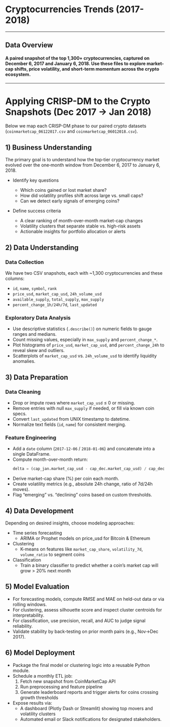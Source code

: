 # Cryptocurrencies Trends (2017-2018)
---
## Data Overview
  #### A paired snapshot of the top 1,300+ cryptocurrencies, captured on December 6, 2017 and January 6, 2018. Use these files to explore market-cap shifts, price volatility, and short-term momentum across the crypto ecosystem.
---

# Applying CRISP-DM to the Crypto Snapshots (Dec 2017 → Jan 2018)

Below we map each CRISP-DM phase to our paired crypto datasets (`coinmarketcap_06122017.csv` and `coinmarketcap_06012018.csv`).

## 1) Business Understanding

The primary goal is to understand how the top‐tier cryptocurrency market evolved over the one‐month window from December 6, 2017 to January 6, 2018.  

- Identify key questions  
  - Which coins gained or lost market share?  
  - How did volatility profiles shift across large vs. small caps?  
  - Can we detect early signals of emerging coins?  

- Define success criteria  
  - A clear ranking of month-over-month market-cap changes  
  - Volatility clusters that separate stable vs. high-risk assets  
  - Actionable insights for portfolio allocation or alerts  

## 2) Data Understanding

### Data Collection

We have two CSV snapshots, each with ~1,300 cryptocurrencies and these columns:  
- `id`, `name`, `symbol`, `rank`  
- `price_usd`, `market_cap_usd`, `24h_volume_usd`  
- `available_supply`, `total_supply`, `max_supply`  
- `percent_change_1h/24h/7d`, `last_updated`  

### Exploratory Data Analysis

- Use descriptive statistics (`.describe()`) on numeric fields to gauge ranges and medians.  
- Count missing values, especially in `max_supply` and `percent_change_*`.  
- Plot histograms of `price_usd`, `market_cap_usd`, and `percent_change_24h` to reveal skew and outliers.  
- Scatterplots of `market_cap_usd` vs. `24h_volume_usd` to identify liquidity anomalies.  

## 3) Data Preparation

### Data Cleaning

- Drop or impute rows where `market_cap_usd` ≤ 0 or missing.  
- Remove entries with null `max_supply` if needed, or fill via known coin specs.  
- Convert `last_updated` from UNIX timestamp to datetime.  
- Normalize text fields (`id`, `name`) for consistent merging.  

### Feature Engineering

- Add a `date` column (`2017-12-06` / `2018-01-06`) and concatenate into a single DataFrame.  
- Compute month-over-month return:  
  ```python
  delta = (cap_jan.market_cap_usd - cap_dec.market_cap_usd) / cap_dec.market_cap_usd
  ```
- Derive market-cap share (%) per coin each month.  
- Create volatility metrics (e.g., absolute 24h change, ratio of 7d/24h moves).  
- Flag “emerging” vs. “declining” coins based on custom thresholds.  

## 4) Data Development

Depending on desired insights, choose modeling approaches:

- Time series forecasting  
  - ARIMA or Prophet models on price_usd for Bitcoin & Ethereum  
- Clustering  
  - K-means on features like `market_cap_share`, `volatility_7d`, `volume_ratio` to segment coins  
- Classification  
  - Train a binary classifier to predict whether a coin’s market cap will grow > 20% next month  

## 5) Model Evaluation

- For forecasting models, compute RMSE and MAE on held-out data or via rolling windows.  
- For clustering, assess silhouette score and inspect cluster centroids for interpretability.  
- For classification, use precision, recall, and AUC to judge signal reliability.  
- Validate stability by back-testing on prior month pairs (e.g., Nov→Dec 2017).  

## 6) Model Deployment

- Package the final model or clustering logic into a reusable Python module.  
- Schedule a monthly ETL job:  
  1. Fetch new snapshot from CoinMarketCap API  
  2. Run preprocessing and feature pipeline  
  3. Generate leaderboard reports and trigger alerts for coins crossing growth thresholds  
- Expose results via:  
  - A dashboard (Plotly Dash or Streamlit) showing top movers and volatility clusters  
  - Automated email or Slack notifications for designated stakeholders.
